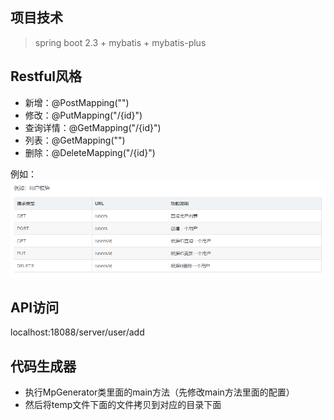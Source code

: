 ## 项目技术
> 
> spring boot 2.3 +  mybatis + mybatis-plus


## Restful风格

- 新增：@PostMapping("")
- 修改：@PutMapping("/{id}")
- 查询详情：@GetMapping("/{id}")
- 列表：@GetMapping("")
- 删除：@DeleteMapping("/{id}")

例如：
![avatar](img/restful_demo.jpg)

## API访问
localhost:18088/server/user/add


## 代码生成器
- 执行MpGenerator类里面的main方法（先修改main方法里面的配置）
- 然后将temp文件下面的文件拷贝到对应的目录下面